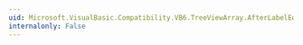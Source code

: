 ```yaml
---
uid: Microsoft.VisualBasic.Compatibility.VB6.TreeViewArray.AfterLabelEdit
internalonly: False
---
```

